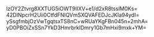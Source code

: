 lzOY2Ztvrg8XXTUG5iOWT9IIXV+e1/d2xR8tsslM0Ks=
42DlNpcrH2Uii0CtfdFNIQVmSXQVAFEDJcJKIa94ydI=
ySsgfmbjOzVwTgqtsxTS8nC+wRUaYKgFBn045n+2mhA=
yD0PBOiZxSSn7YkD3HmrbrklDmry1Gb7mHxi9mxk+YM=
